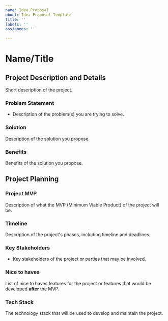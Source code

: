```yaml
---
name: Idea Proposal
about: Idea Proposal Template
title: ''
labels: ''
assignees: ''

---
```


# Name/Title

## Project Description and Details
Short description of the project.

### Problem Statement
* Description of the problem(s) you are trying to solve.

### Solution 
Description of the solution you propose.

### Benefits
Benefits of the solution you propose.

## Project Planning

### Project MVP
Description of what the MVP (Minimum Viable Product) of the project will be.

### Timeline
Description of the project's phases, including timeline and deadlines.

### Key Stakeholders
* Key stakeholders of the project or parties that may be involved.

### Nice to haves
List of nice to haves features for the project or features that would be developed **after** the MVP.

### Tech Stack
The technology stack that will be used to develop and maintain the project.
